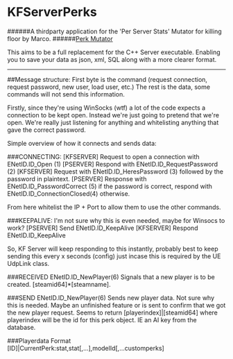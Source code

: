 # KFServerPerks
######A thirdparty application for the 'Per Server Stats' Mutator for killing floor by Marco.
######[Perk Mutator](http://forums.tripwireinteractive.com/showthread.php?t=36065)

This aims to be a full replacement for the C++ Server executable. Enabling you to save your data as json, xml, SQL along with a more clearer
format.
________________________________________________________________________________________________

##Message structure:
First byte is the command (request connection, request password, new user, load user, etc.)
The rest is the data, some commands will not send this information.

Firstly, since they're using WinSocks (wtf) a lot of the code expects a connection to be kept open. Instead we're just going
to pretend that we're open. We're really just listening for anything and whitelisting anything that gave the correct password.

Simple overview of how it connects and sends data:

###CONNECTING:
[KFSERVER] Request to open a connection with ENetID.ID_Open (1)
[PSERVER]  Respond with ENetID.ID_RequestPassword (2)
[KFSERVER] Request with ENetID.ID_HeresPassword (3) followed by the password in plaintext.
[PSERVER]  Response with ENetID.ID_PasswordCorrect (5) if the password is correct, respond with ENetID.ID_ConnectionClosed(4) otherwise.

From here whitelist the IP + Port to allow them to use the other commands.

###KEEPALIVE:
I'm not sure why this is even needed, maybe for Winsocs to work?
[PSERVER] Send ENetID.ID_KeepAlive
[KFSERVER] Respond ENetID.ID_KeepAlive

So, KF Server will keep responding to this instantly, probably best to keep sending this every x seconds (config) just incase this
is required by the UE UdpLink class.

###RECEIVED ENetID.ID_NewPlayer(6)
Signals that a new player is to be created.
[steamid64]\*[steamname].

###SEND ENetID.ID_NewPlayer(6)
Sends new player data. Not sure why this is needed. Maybe an unfinished feature or is sent to confirm that we got the new player request.
Seems to return [playerindex]|[steamid64] where playerindex will be the id for this perk object. IE an AI key from the database.

###Playerdata Format
[ID]|CurrentPerk:stat,stat[,...],modelId[,...customperks]
